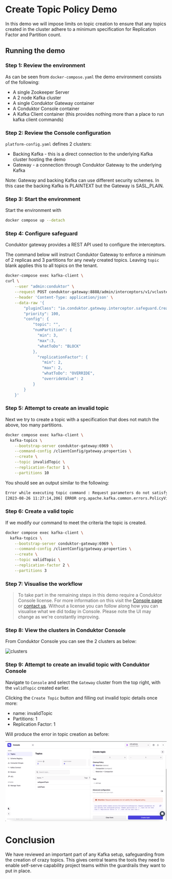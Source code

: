# Create Topic Policy Demo

In this demo we will impose limits on topic creation to ensure that any topics created in the cluster adhere to a minimum specification for Replication Factor and Partition count.

## Running the demo

### Step 1: Review the environment

As can be seen from `docker-compose.yaml` the demo environment consists of the following:

* A single Zookeeper Server
* A 2 node Kafka cluster
* A single Conduktor Gateway container
* A Conduktor Console container
* A Kafka Client container (this provides nothing more than a place to run kafka client commands)

### Step 2: Review the Console configuration

`platform-config.yaml` defines 2 clusters:

* Backing Kafka - this is a direct connection to the underlying Kafka cluster hosting the demo
* Gateway - a connection through Conduktor Gateway to the underlying Kafka

Note: Gateway and backing Kafka can use different security schemes. 
In this case the backing Kafka is PLAINTEXT but the Gateway is SASL_PLAIN.

### Step 3: Start the environment

Start the environment with

```bash
docker compose up --detach

```

### Step 4: Configure safeguard

Conduktor gateway provides a REST API used to configure the interceptors.

The command below will instruct Conduktor Gateway to enforce a minimum of 2 replicas and 3 partitions for any newly created topics. Leaving `topic` blank applies this to all topics on the tenant.

```bash
docker-compose exec kafka-client \
curl \
    --user "admin:conduktor" \
    --request POST conduktor-gateway:8888/admin/interceptors/v1/vcluster/someCluster/username/someUsername/interceptor/guard-create-topics \
    --header 'Content-Type: application/json' \
    --data-raw '{
        "pluginClass": "io.conduktor.gateway.interceptor.safeguard.CreateTopicPolicyPlugin",
        "priority": 100,
        "config": { 
            "topic": "",
            "numPartition": {
              "min": 3,
              "max":3,
              "whatToDo": "BLOCK"
            },
              "replicationFactor": {
                "min": 2,
                "max": 2,
                "whatToDo": "OVERRIDE",
                "overrideValue": 2
            }
        }
    }'
```

### Step 5: Attempt to create an invalid topic

Next we try to create a topic with a specification that does not match the above, too many partitions.

```bash
docker compose exec kafka-client \
  kafka-topics \
    --bootstrap-server conduktor-gateway:6969 \
    --command-config /clientConfig/gateway.properties \
    --create \
    --topic invalidTopic \
    --replication-factor 1 \
    --partitions 10
```

You should see an output similar to the following:

```bash
Error while executing topic command : Request parameters do not satisfy the configured policy. Topic 'invalidTopic' with number partitions is '10', must not be greater than 3
[2023-08-26 11:27:14,206] ERROR org.apache.kafka.common.errors.PolicyViolationException: Request parameters do not satisfy the configured policy. Topic 'invalidTopic' with number partitions is '10', must not be greater than 3
```
### Step 6: Create a valid topic

If we modify our command to meet the criteria the topic is created.

```bash
docker compose exec kafka-client \
  kafka-topics \
    --bootstrap-server conduktor-gateway:6969 \
    --command-config /clientConfig/gateway.properties \
    --create \
    --topic validTopic \
    --replication-factor 2 \
    --partitions 3
```
### Step 7: Visualise the workflow

> To take part in the remaining steps in this demo require a Conduktor Console license. For more information on this visit the [Console page](https://www.conduktor.io/console/) or [contact us](https://www.conduktor.io/contact/). 
> Without a license you can follow along how you can visualise what we did today in Console. Please note the UI may change as we're constantly improving.
### Step 8: View the clusters in Conduktor Console

From Conduktor Console you can see the 2 clusters as below:

![clusters](images/clusters.png "Clusters")

### Step 9: Attempt to create an invalid topic with Conduktor Console

Navigate to `Console` and select the `Gateway` cluster from the top right, with the `validTopic` created earlier.

Clicking the `Create Topic` button and filling out invalid topic details once more:

* name: invalidTopic
* Partitions: 1
* Replication Factor: 1

Will produce the error in topic creation as before:

![create a topic](images/invalid_topic.png "Attempt to create an invalid topic")

# Conclusion
We have reviewed an important part of any Kafka setup, safeguarding from the creation of crazy topics. This gives central teams the tools they need to enable self-serve capability project teams within the guardrails they want to put in place.